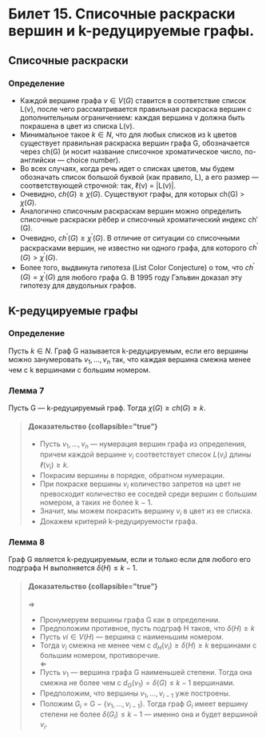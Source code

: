 # Билет 15. Списочные раскраски вершин и k-редуцируемые графы.

## Списочные раскраски 

### Определение
- Каждой вершине графа $v \in V(G)$ ставится в
  соответствие список L(v), после чего рассматривается
  правильная раскраска вершин с дополнительным
  ограничением: каждая вершина v должна быть
  покрашена в цвет из списка L(v).
- Минимальное такое $k \in N$, что для любых списков из k
  цветов существует правильная раскраска вершин графа
  G, обозначается через ch(G) (и носит название списочное
  хроматическое число, по-английски — choice number).
- Во всех случаях, когда речь идет о списках цветов, мы
  будем обозначать список большой буквой (как
  правило, L), а его размер — соответствующей строчной:
  так, ℓ(v) = |L(v)|.
- Очевидно, $ch(G) \ge \chi(G)$. Существуют графы, для
  которых ch(G) > $\chi(G)$.
- Аналогично списочным раскраскам вершин можно
  определить списочные раскраски рёбер и списочный
  хроматический индекс ch′(G).
- Очевидно, $ch^′(G) \ge \chi^′(G)$. В отличие от ситуации со
  списочными раскрасками вершин, не известно ни одного
  графа, для которого $ch^′(G) > \chi^′(G)$.
- Более того, выдвинута гипотеза (List Color Conjecture) о
  том, что $ch^′(G) = \chi^′(G)$ для любого графа G. В 1995
  году Гэльвин доказал эту гипотезу для двудольных
  графов.

## K-редуцируемые графы

### Определение

Пусть $k \in N$. Граф G называется k-редуцируемым, если его
вершины можно занумеровать $v_1,\dotsc, v_n$ так, что каждая
вершина смежна менее чем с k вершинами с большим
номером.

### Лемма 7

Пусть G — k-редуцируемый граф. Тогда $\chi(G) \ge ch(G) \ge k$.

>#### Доказательство {collapsible="true"}
> - Пусть $v_1,\dotsc, v_n$ — нумерация вершин графа из определения,
    причем каждой вершине $v_i$ соответствует список $L(v_i)$ длины
    $ℓ(v_i) \ge k$.
> - Покрасим вершины в порядке, обратном нумерации.
> - При покраске вершины $v_i$ количество запретов на цвет не
    превосходит количество ее соседей среди вершин с большим
    номером, а таких не более k − 1.
> - Значит, мы можем покрасить вершину $v_i$ в цвет из ее
    списка.
> - Докажем критерий k-редуцируемости графа.


### Лемма 8

Граф G является k-редуцируемым, если и только если для
любого его подграфа H выполняется $\delta(H) \le k − 1$.

>#### Доказательство {collapsible="true"}
> $\Rightarrow$  
> - Пронумеруем вершины графа G как в определении.
> - Предположим противное, пусть подграф H таков, что $\delta(H) \ge k$
> - Пусть $vi \in V(H)$ — вершина с наименьшим номером.
> - Тогда $v_i$ смежна не менее чем с $d_H(v_i) \ge \delta(H) \ge k$
    вершинами с большим номером, противоречие.  
> $\Leftarrow$  
> - Пусть $v_1$ — вершина графа G наименьшей степени. Тогда
    она смежна не более чем с $d_G(v_1) = \delta(G) \le k − 1$ вершинами.
> - Предположим, что вершины $v_1,\dotsc, v_{i−1}$ уже построены.
> - Положим $G_i$ = G − {$v_1, \dotsc , v_{i−1}$}. Тогда граф $G_i$ имеет
    вершину степени не более $\delta(G_i) \le k − 1$ — именно она и будет
    вершиной $v_i$.



